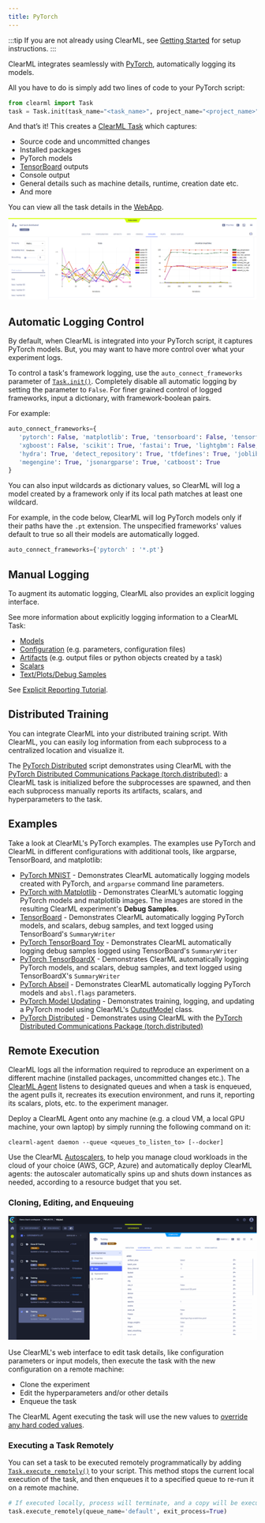 ```yaml
---
title: PyTorch
---
```


:::tip
If you are not already using ClearML, see [Getting Started](../getting_started/ds/ds_first_steps.md) for setup 
instructions.
:::

ClearML integrates seamlessly with [PyTorch](https://pytorch.org/), automatically logging its models. 

All you have to do is simply add two lines of code to your PyTorch script:

```python
from clearml import Task
task = Task.init(task_name="<task_name>", project_name="<project_name>")
```

And that’s it! This creates a [ClearML Task](../fundamentals/task.md) which captures: 
* Source code and uncommitted changes
* Installed packages
* PyTorch models 
* [TensorBoard](https://www.tensorflow.org/tensorboard) outputs
* Console output
* General details such as machine details, runtime, creation date etc.
* And more

You can view all the task details in the [WebApp](../webapp/webapp_overview.md). 

![Pytorch webapp](../img/examples_pytorch_distributed_example_08.png)

## Automatic Logging Control 
By default, when ClearML is integrated into your PyTorch script, it captures PyTorch models. But, you may want to have 
more control over what your experiment logs.

To control a task's framework logging, use the `auto_connect_frameworks` parameter of [`Task.init()`](../references/sdk/task.md#taskinit). 
Completely disable all automatic logging by setting the parameter to `False`. For finer grained control of logged 
frameworks, input a dictionary, with framework-boolean pairs.

For example:

```python
auto_connect_frameworks={
   'pytorch': False, 'matplotlib': True, 'tensorboard': False, 'tensorflow': False, 
   'xgboost': False, 'scikit': True, 'fastai': True, 'lightgbm': False,
   'hydra': True, 'detect_repository': True, 'tfdefines': True, 'joblib': True,
   'megengine': True, 'jsonargparse': True, 'catboost': True
}
```

You can also input wildcards as dictionary values, so ClearML will log a model created by a framework only if its local 
path matches at least one wildcard. 

For example, in the code below, ClearML will log PyTorch models only if their paths have the `.pt` extension. The 
unspecified frameworks' values default to true so all their models are automatically logged.

```python
auto_connect_frameworks={'pytorch' : '*.pt'}
```

## Manual Logging
To augment its automatic logging, ClearML also provides an explicit logging interface.

See more information about explicitly logging information to a ClearML Task:
* [Models](../clearml_sdk/model_sdk.md#manually-logging-models)
* [Configuration](../clearml_sdk/task_sdk.md#configuration) (e.g. parameters, configuration files)
* [Artifacts](../clearml_sdk/task_sdk.md#artifacts) (e.g. output files or python objects created by a task)
* [Scalars](../clearml_sdk/task_sdk.md#scalars) 
* [Text/Plots/Debug Samples](../fundamentals/logger.md#manual-reporting)

See [Explicit Reporting Tutorial](../guides/reporting/explicit_reporting.md).

## Distributed Training
You can integrate ClearML into your distributed training script. With ClearML, you can easily log information from each 
subprocess to a centralized location and visualize it.

The [PyTorch Distributed](../guides/frameworks/pytorch/pytorch_distributed_example.md) script demonstrates using ClearML 
with the [PyTorch Distributed Communications Package (torch.distributed)](https://pytorch.org/tutorials/beginner/dist_overview.html): a 
ClearML task is initialized before the subprocesses are spawned, and then each subprocess manually reports its artifacts, 
scalars, and hyperparameters to the task. 


## Examples

Take a look at ClearML's PyTorch examples. The examples use PyTorch and ClearML in different configurations with 
additional tools, like argparse, TensorBoard, and matplotlib:  

* [PyTorch MNIST](../guides/frameworks/pytorch/pytorch_mnist.md) - Demonstrates ClearML automatically logging models created with PyTorch, and `argparse` command line parameters. 
* [PyTorch with Matplotlib](../guides/frameworks/pytorch/pytorch_matplotlib.md) - Demonstrates ClearML’s automatic logging PyTorch models and matplotlib images. The images are stored in the resulting ClearML experiment's **Debug Samples**.
* [TensorBoard](../guides/frameworks/pytorch/pytorch_tensorboard.md) - Demonstrates ClearML automatically logging PyTorch models, and scalars, debug samples, and text logged using TensorBoard's `SummaryWriter`
* [PyTorch TensorBoard Toy](../guides/frameworks/pytorch/tensorboard_toy_pytorch.md) - Demonstrates ClearML automatically logging debug samples logged using TensorBoard's `SummaryWriter`
* [PyTorch TensorBoardX](../guides/frameworks/pytorch/pytorch_tensorboardx.md) - Demonstrates ClearML automatically logging PyTorch models, and scalars, debug samples, and text logged using TensorBoardX's `SummaryWriter`
* [PyTorch Abseil](../guides/frameworks/pytorch/pytorch_abseil.md) - Demonstrates ClearML automatically logging PyTorch models and `absl.flags` parameters.
* [PyTorch Model Updating](../guides/frameworks/pytorch/model_updating.md) - Demonstrates training, logging, and updating a PyTorch model using ClearML's [OutputModel](../references/sdk/model_outputmodel.md) class.
* [PyTorch Distributed](../guides/frameworks/pytorch/pytorch_distributed_example.md) - Demonstrates using ClearML with the [PyTorch Distributed Communications Package (torch.distributed)](https://pytorch.org/tutorials/beginner/dist_overview.html)

## Remote Execution
ClearML logs all the information required to reproduce an experiment on a different machine (installed packages, 
uncommitted changes etc.). The [ClearML Agent](../clearml_agent) listens to designated queues and when a task is enqueued, 
the agent pulls it, recreates its execution environment, and runs it, reporting its scalars, plots, etc. to the 
experiment manager.

Deploy a ClearML Agent onto any machine (e.g. a cloud VM, a local GPU machine, your own laptop) by simply running the 
following command on it:

```commandline
clearml-agent daemon --queue <queues_to_listen_to> [--docker]
```

Use the ClearML [Autoscalers](../cloud_autoscaling/autoscaling_overview.md), to help you manage cloud workloads in the 
cloud of your choice (AWS, GCP, Azure) and automatically deploy ClearML agents: the autoscaler automatically spins up 
and shuts down instances as needed, according to a resource budget that you set.

### Cloning, Editing, and Enqueuing

![Cloning, editing, enqueuing gif](../img/gif/integrations_yolov5.gif)

Use ClearML's web interface to edit task details, like configuration parameters or input models, then execute the task 
with the new configuration on a remote machine:

* Clone the experiment
* Edit the hyperparameters and/or other details
* Enqueue the task

The ClearML Agent executing the task will use the new values to [override any hard coded values](../clearml_agent).

### Executing a Task Remotely

You can set a task to be executed remotely programmatically by adding [`Task.execute_remotely()`](../references/sdk/task.md#execute_remotely) 
to your script. This method stops the current local execution of the task, and then enqueues it to a specified queue to 
re-run it on a remote machine.

```python
# If executed locally, process will terminate, and a copy will be executed by an agent instead
task.execute_remotely(queue_name='default', exit_process=True)
```
